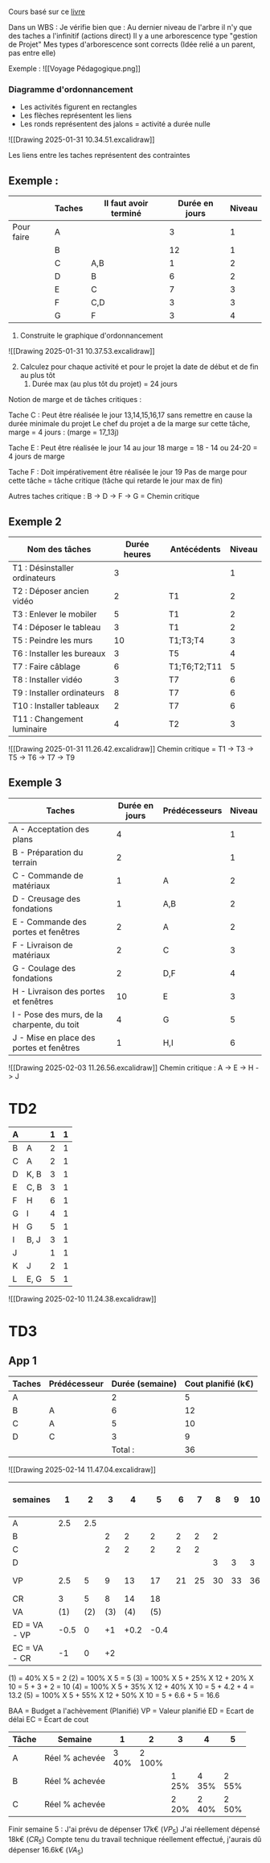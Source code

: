 Cours basé sur ce [livre](https://www.google.fr/books/edition/L_essentiel_de_la_gestion_de_projet_2013/9rK-wAEACAAJ?hl=fr) 

Dans un WBS : Je vérifie bien que : 
	Au dernier niveau de l'arbre il n'y que des taches a l'infinitif (actions direct)
	Il y a une arborescence type "gestion de Projet"
	Mes types d'arborescence sont corrects (Idée relié a un parent, pas entre elle)


Exemple : ![[Voyage Pédagogique.png]] 
### Diagramme d'ordonnancement

- Les activités figurent en rectangles
- Les flèches représentent les liens
- Les ronds représentent des jalons = activité a durée nulle 

![[Drawing 2025-01-31 10.34.51.excalidraw]]

Les liens entre les taches représentent des contraintes 

## Exemple :


|            | Taches | Il faut avoir terminé | Durée en jours | Niveau |
| ---------- | ------ | --------------------- | -------------- | ------ |
| Pour faire | A      |                       | 3              | 1      |
|            | B      |                       | 12             | 1      |
|            | C      | A,B                   | 1              | 2      |
|            | D      | B                     | 6              | 2      |
|            | E      | C                     | 7              | 3      |
|            | F      | C,D                   | 3              | 3      |
|            | G      | F                     | 3              | 4      |

1) Construite le graphique d'ordonnancement 

![[Drawing 2025-01-31 10.37.53.excalidraw]]

2) Calculez pour chaque activité et pour le projet la date de début et de fin au plus tôt 
	1) Durée max (au plus tôt du projet) = 24 jours


Notion de marge et de tâches critiques :

Tache C : Peut être réalisée le jour 13,14,15,16,17 sans remettre en cause la durée minimale du projet 
	Le chef du projet a de la marge sur cette tâche, marge = 4 jours :
	(marge = 17_13j)

Tache E : Peut être réalisée le jour 14 au jour 18 
	marge = 18 - 14 ou 24-20 = 4 jours de marge

Tache F : Doit impérativement être réalisée le jour 19
	Pas de marge pour cette tâche = tâche critique (tâche qui retarde le jour max de fin)

Autres taches critique : B -> D -> F -> G = Chemin critique


## Exemple 2


| Nom des tâches                | Durée heures | Antécédents  | Niveau |
| ----------------------------- | ------------ | ------------ | ------ |
| T1 : Désinstaller ordinateurs | 3            |              | 1      |
| T2 : Déposer ancien vidéo     | 2            | T1           | 2      |
| T3 : Enlever le mobiler       | 5            | T1           | 2      |
| T4 : Déposer le tableau       | 3            | T1           | 2      |
| T5 : Peindre les murs         | 10           | T1;T3;T4     | 3      |
| T6 : Installer les bureaux    | 3            | T5           | 4      |
| T7 : Faire câblage            | 6            | T1;T6;T2;T11 | 5      |
| T8 : Installer vidéo          | 3            | T7           | 6      |
| T9 : Installer ordinateurs    | 8            | T7           | 6      |
| T10 : Installer tableaux      | 2            | T7           | 6      |
| T11 : Changement luminaire    | 4            | T2           | 3      |
![[Drawing 2025-01-31 11.26.42.excalidraw]] 
Chemin critique = T1 -> T3 -> T5 -> T6 -> T7 -> T9

## Exemple 3

| Taches                                      | Durée en jours | Prédécesseurs | Niveau |
| ------------------------------------------- | -------------- | ------------- | ------ |
| A - Acceptation des plans                   | 4              |               | 1      |
| B - Préparation du terrain                  | 2              |               | 1      |
| C - Commande de matériaux                   | 1              | A             | 2      |
| D - Creusage des fondations                 | 1              | A,B           | 2      |
| E - Commande des portes et fenêtres         | 2              | A             | 2      |
| F - Livraison de matériaux                  | 2              | C             | 3      |
| G - Coulage des fondations                  | 2              | D,F           | 4      |
| H - Livraison des portes et fenêtres        | 10             | E             | 3      |
| I - Pose des murs, de la charpente, du toit | 4              | G             | 5      |
| J - Mise en place des portes et fenêtres    | 1              | H,I           | 6      |
![[Drawing 2025-02-03 11.26.56.excalidraw]]
Chemin critique : A -> E -> H -> J


# TD2

| A   |      | 1   | 1   |
| --- | ---- | --- | --- |
| B   | A    | 2   | 1   |
| C   | A    | 2   | 1   |
| D   | K, B | 3   | 1   |
| E   | C, B | 3   | 1   |
| F   | H    | 6   | 1   |
| G   | I    | 4   | 1   |
| H   | G    | 5   | 1   |
| I   | B, J | 3   | 1   |
| J   |      | 1   | 1   |
| K   | J    | 2   | 1   |
| L   | E, G | 5   | 1   |


![[Drawing 2025-02-10 11.24.38.excalidraw]]

# TD3

## App 1


| Taches | Prédécesseur | Durée (semaine) | Cout planifié (k€) |
| ------ | ------------ | --------------- | ------------------ |
| A      |              | 2               | 5                  |
| B      | A            | 6               | 12                 |
| C      | A            | 5               | 10                 |
| D      | C            | 3               | 9                  |
|        |              | Total :         | 36                 |

![[Drawing 2025-02-14 11.47.04.excalidraw]] 


| semaines     | 1    | 2   | 3   | 4    | 5    | 6   | 7   | 8   | 9   | 10  | $\sum$ Total (k€) |
| ------------ | ---- | --- | --- | ---- | ---- | --- | --- | --- | --- | --- | ----------------- |
| A            | 2.5  | 2.5 |     |      |      |     |     |     |     |     | 5                 |
| B            |      |     | 2   | 2    | 2    | 2   | 2   | 2   |     |     | 12                |
| C            |      |     | 2   | 2    | 2    | 2   | 2   |     |     |     | 10                |
| D            |      |     |     |      |      |     |     | 3   | 3   | 3   | 9                 |
| VP           | 2.5  | 5   | 9   | 13   | 17   | 21  | 25  | 30  | 33  | 36  | 36 = BAA          |
| CR           | 3    | 5   | 8   | 14   | 18   |     |     |     |     |     |                   |
| VA           | (1)  | (2) | (3) | (4)  | (5)  |     |     |     |     |     |                   |
| ED = VA - VP | -0.5 | 0   | +1  | +0.2 | -0.4 |     |     |     |     |     |                   |
| EC = VA - CR | -1   | 0   | +2  |      |      |     |     |     |     |     |                   |

(1) = 40% X 5 = 2 
(2) = 100% X 5 = 5
(3) = 100% X 5 + 25% X 12 + 20% X 10 = 5 + 3 + 2 = 10
(4) = 100% X 5 + 35% X 12 + 40% X 10 = 5 + 4.2 + 4 = 13.2
(5) = 100% X 5 + 55% X 12 + 50% X 10 = 5 + 6.6 + 5 = 16.6

BAA = Budget a l'achèvement (Planifié)
VP = Valeur planifié
ED = Ecart de délai
EC = Ecart de cout


| Tâche | Semaine        | 1        | 2         | 3        | 4        | 5        |
| ----- | -------------- | -------- | --------- | -------- | -------- | -------- |
| A     | Réel % achevée | 3<br>40% | 2<br>100% |          |          |          |
| B     | Réel % achevée |          |           | 1<br>25% | 4<br>35% | 2<br>55% |
| C     | Réel % achevée |          |           | 2<br>20% | 2<br>40% | 2<br>50% |

Finir semaine 5 : 
	J'ai prévu de dépenser 17k€ ($VP_5$)
	J'ai réellement dépensé 18k€ ($CR_5$) 
	Compte tenu du travail technique réellement effectué, j'aurais dû dépenser 16.6k€ ($VA_5$)
	